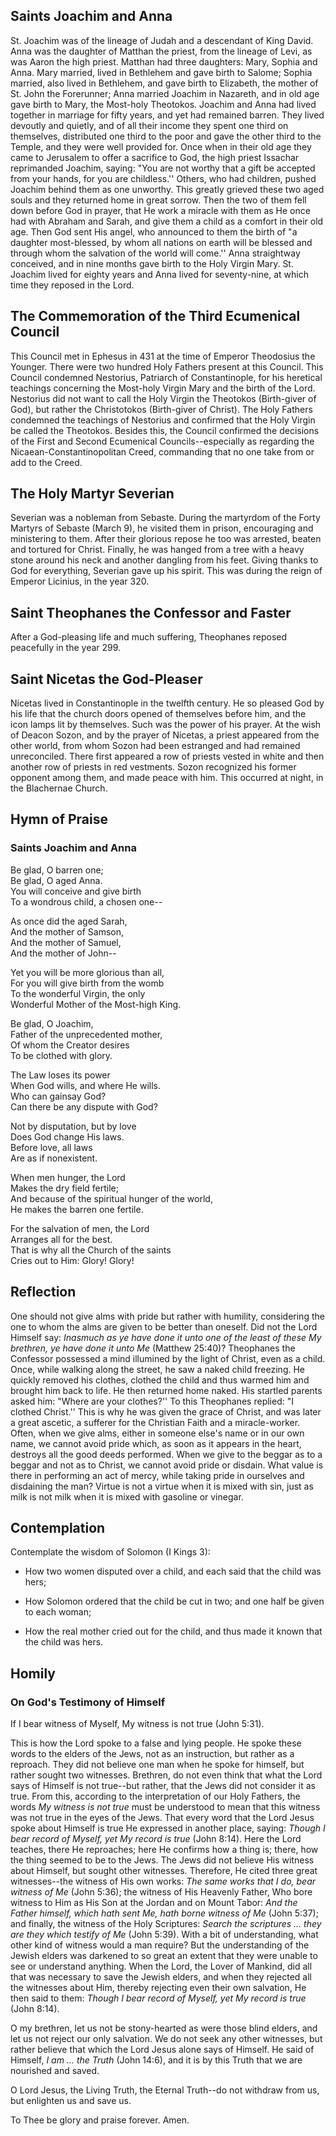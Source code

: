 ## Saints Joachim and Anna

St. Joachim was of the lineage of Judah and a descendant of King David. Anna was the daughter of Matthan the priest, from the lineage of Levi, as was Aaron the high priest. Matthan had three daughters: Mary, Sophia and Anna. Mary married, lived in Bethlehem and gave birth to Salome; Sophia married, also lived in Bethlehem, and gave birth to Elizabeth, the mother of St. John the Forerunner; Anna married Joachim in Nazareth, and in old age gave birth to Mary, the Most-holy Theotokos. Joachim and Anna had lived together in marriage for fifty years, and yet had remained barren. They lived devoutly and quietly, and of all their income they spent one third on themselves, distributed one third to the poor and gave the other third to the Temple, and they were well provided for. Once when in their old age they came to Jerusalem to offer a sacrifice to God, the high priest Issachar reprimanded Joachim, saying: "You are not worthy that a gift be accepted from your hands, for you are childless.'' Others, who had children, pushed Joachim behind them as one unworthy. This greatly grieved these two aged souls and they returned home in great sorrow. Then the two of them fell down before God in prayer, that He work a miracle with them as He once had with Abraham and Sarah, and give them a child as a comfort in their old age. Then God sent His angel, who announced to them the birth of "a daughter most-blessed, by whom all nations on earth will be blessed and through whom the salvation of the world will come.'' Anna straightway conceived, and in nine months gave birth to the Holy Virgin Mary. St. Joachim lived for eighty years and Anna lived for seventy-nine, at which time they reposed in the Lord. 

## The Commemoration of the Third Ecumenical Council

This Council met in Ephesus in 431 at the time of Emperor Theodosius the Younger. There were two hundred Holy Fathers present at this Council. This Council condemned Nestorius, Patriarch of Constantinople, for his heretical teachings concerning the Most-holy Virgin Mary and the birth of the Lord. Nestorius did not want to call the Holy Virgin the Theotokos (Birth-giver of God), but rather the Christotokos (Birth-giver of Christ). The Holy Fathers condemned the teachings of Nestorius and confirmed that the Holy Virgin be called the Theotokos. Besides this, the Council confirmed the decisions of the First and Second Ecumenical Councils--especially as regarding the Nicaean-Constantinopolitan Creed, commanding that no one take from or add to the Creed.

## The Holy Martyr Severian

Severian was a nobleman from Sebaste. During the martyrdom of the Forty Martyrs of Sebaste (March 9), he visited them in prison, encouraging and ministering to them. After their glorious repose he too was arrested, beaten and tortured for Christ. Finally, he was hanged from a tree with a heavy stone around his neck and another dangling from his feet. Giving thanks to God for everything, Severian gave up his spirit. This was during the reign of Emperor Licinius, in the year 320.

## Saint Theophanes the Confessor and Faster

After a God-pleasing life and much suffering, Theophanes reposed peacefully in the year 299.

## Saint Nicetas the God-Pleaser

Nicetas lived in Constantinople in the twelfth century. He so pleased God by his life that the church doors opened of themselves before him, and the icon lamps lit by themselves. Such was the power of his prayer. At the wish of Deacon Sozon, and by the prayer of Nicetas, a priest appeared from the other world, from whom Sozon had been estranged and had remained unreconciled. There first appeared a row of priests vested in white and then another row of priests in red vestments. Sozon recognized his former opponent among them, and made peace with him. This occurred at night, in the Blachernae Church.

## Hymn of Praise

### Saints Joachim and Anna

Be glad, O barren one;  
Be glad, O aged Anna.  
You will conceive and give birth  
To a wondrous child, a chosen one--  

As once did the aged Sarah,  
And the mother of Samson,  
And the mother of Samuel,  
And the mother of John--  

Yet you will be more glorious than all,  
For you will give birth from the womb  
To the wonderful Virgin, the only  
Wonderful Mother of the Most-high King.  

Be glad, O Joachim,  
Father of the unprecedented mother,  
Of whom the Creator desires  
To be clothed with glory.  

The Law loses its power  
When God wills, and where He wills.  
Who can gainsay God?  
Can there be any dispute with God?  

Not by disputation, but by love  
Does God change His laws.  
Before love, all laws  
Are as if nonexistent.  

When men hunger, the Lord  
Makes the dry field fertile;  
And because of the spiritual hunger of the world,  
He makes the barren one fertile.  

For the salvation of men, the Lord  
Arranges all for the best.  
That is why all the Church of the saints  
Cries out to Him: Glory! Glory!

## Reflection

One should not give alms with pride but rather with humility, considering the one to whom the alms are given to be better than oneself. Did not the Lord Himself say: *Inasmuch as ye have done it unto one of the least of these My brethren, ye have done it unto Me* (Matthew 25:40)? Theophanes the Confessor possessed a mind illumined by the light of Christ, even as a child. Once, while walking along the street, he saw a naked child freezing. He quickly removed his clothes, clothed the child and thus warmed him and brought him back to life. He then returned home naked. His startled parents asked him: "Where are your clothes?'' To this Theophanes replied: "I clothed Christ.'' This is why he was given the grace of Christ, and was later a great ascetic, a sufferer for the Christian Faith and a miracle-worker. Often, when we give alms, either in someone else's name or in our own name, we cannot avoid pride which, as soon as it appears in the heart, destroys all the good deeds performed. When we give to the beggar as to a beggar and not as to Christ, we cannot avoid pride or disdain. What value is there in performing an act of mercy, while taking pride in ourselves and disdaining the man? Virtue is not a virtue when it is mixed with sin, just as milk is not milk when it is mixed with gasoline or vinegar.

## Contemplation

Contemplate the wisdom of Solomon (I Kings 3):

- How two women disputed over a child, and each said that the child was hers;

- How Solomon ordered that the child be cut in two; and one half be given to each woman;

- How the real mother cried out for the child, and thus made it known that the child was hers.

## Homily

### On God's Testimony of Himself

If I bear witness of Myself, My witness is not true (John 5:31).

This is how the Lord spoke to a false and lying people. He spoke these words to the elders of the Jews, not as an instruction, but rather as a reproach. They did not believe one man when he spoke for himself, but rather sought two witnesses. Brethren, do not even think that what the Lord says of Himself is not true--but rather, that the Jews did not consider it as true. From this, according to the interpretation of our Holy Fathers, the words *My witness is not true* must be understood to mean that this witness was not true in the eyes of the Jews. That every word that the Lord Jesus spoke about Himself is true He expressed in another place, saying: *Though I bear record of Myself, yet My record is true* (John 8:14). Here the Lord teaches, there He reproaches; here He confirms how a thing is; there, how the thing seemed to be to the Jews. The Jews did not believe His witness about Himself, but sought other witnesses. Therefore, He cited three great witnesses--the witness of His own works: *The same works that I do, bear witness of Me* (John 5:36); the witness of His Heavenly Father, Who bore witness to Him as His Son at the Jordan and on Mount Tabor: *And the Father himself, which hath sent Me, hath borne witness of Me* (John 5:37); and finally, the witness of the Holy Scriptures: *Search the scriptures … they are they which testify of Me* (John 5:39). With a bit of understanding, what other kind of witness would a man require? But the understanding of the Jewish elders was darkened to so great an extent that they were unable to see or understand anything. When the Lord, the Lover of Mankind, did all that was necessary to save the Jewish elders, and when they rejected all the witnesses about Him, thereby rejecting even their own salvation, He then said to them: *Though I bear record of Myself, yet My record is true* (John 8:14).

O my brethren, let us not be stony-hearted as were those blind elders, and let us not reject our only salvation. We do not seek any other witnesses, but rather believe that which the Lord Jesus alone says of Himself. He said of Himself, *I am … the Truth* (John 14:6), and it is by this Truth that we are nourished and saved.

O Lord Jesus, the Living Truth, the Eternal Truth--do not withdraw from us, but enlighten us and save us.

To Thee be glory and praise forever. Amen.
